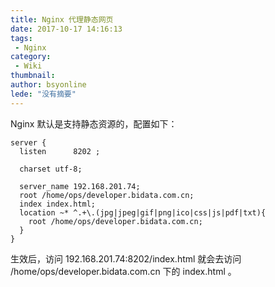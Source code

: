 ```yaml
---
title: Nginx 代理静态网页
date: 2017-10-17 14:16:13
tags:
 - Nginx
category: 
 - Wiki
thumbnail: 
author: bsyonline
lede: "没有摘要"
---
```




Nginx 默认是支持静态资源的，配置如下：

```
server {
  listen      8202 ;

  charset utf-8;

  server_name 192.168.201.74;
  root /home/ops/developer.bidata.com.cn;
  index index.html;
  location ~* ^.+\.(jpg|jpeg|gif|png|ico|css|js|pdf|txt){
    root /home/ops/developer.bidata.com.cn;
  }
}
```

生效后，访问 192.168.201.74:8202/index.html 就会去访问 /home/ops/developer.bidata.com.cn 下的 index.html 。